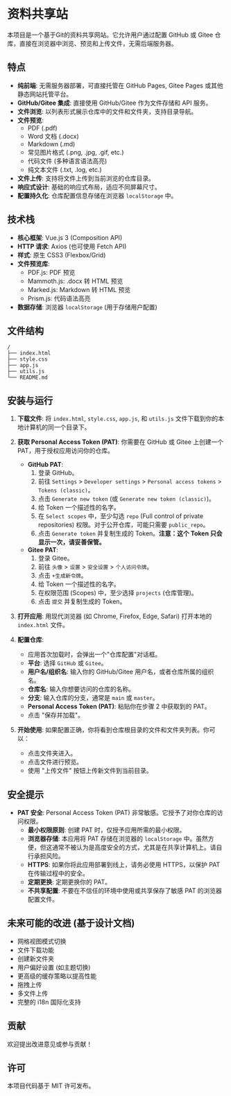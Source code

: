 # 资料共享站

本项目是一个基于Git的资料共享网站。它允许用户通过配置 GitHub 或 Gitee 仓库，直接在浏览器中浏览、预览和上传文件，无需后端服务器。

## 特点

- **纯前端**: 无需服务器部署，可直接托管在 GitHub Pages, Gitee Pages 或其他静态网站托管平台。
- **GitHub/Gitee 集成**: 直接使用 GitHub/Gitee 作为文件存储和 API 服务。
- **文件浏览**: 以列表形式展示仓库中的文件和文件夹，支持目录导航。
- **文件预览**:
    - PDF (.pdf)
    - Word 文档 (.docx)
    - Markdown (.md)
    - 常见图片格式 (.png, .jpg, .gif, etc.)
    - 代码文件 (多种语言语法高亮)
    - 纯文本文件 (.txt, .log, etc.)
- **文件上传**: 支持将文件上传到当前浏览的仓库目录。
- **响应式设计**: 基础的响应式布局，适应不同屏幕尺寸。
- **配置持久化**: 仓库配置信息存储在浏览器 `localStorage` 中。

## 技术栈

- **核心框架**: Vue.js 3 (Composition API)
- **HTTP 请求**: Axios (也可使用 Fetch API)
- **样式**: 原生 CSS3 (Flexbox/Grid)
- **文件预览库**:
    - PDF.js: PDF 预览
    - Mammoth.js: .docx 转 HTML 预览
    - Marked.js: Markdown 转 HTML 预览
    - Prism.js: 代码语法高亮
- **数据存储**: 浏览器 `localStorage` (用于存储用户配置)

## 文件结构

```
/
├── index.html
├── style.css
├── app.js
├── utils.js
└── README.md
```

## 安装与运行

1.  **下载文件**:
    将 `index.html`, `style.css`, `app.js`, 和 `utils.js` 文件下载到你的本地计算机的同一个目录下。

2.  **获取 Personal Access Token (PAT)**:
    你需要在 GitHub 或 Gitee 上创建一个 PAT，用于授权应用访问你的仓库。
    -   **GitHub PAT**:
        1.  登录 GitHub。
        2.  前往 `Settings` > `Developer settings` > `Personal access tokens` > `Tokens (classic)`。
        3.  点击 `Generate new token` (或 `Generate new token (classic)`)。
        4.  给 Token 一个描述性的名字。
        5.  在 `Select scopes` 中，至少勾选 `repo` (Full control of private repositories) 权限。对于公开仓库，可能只需要 `public_repo`。
        6.  点击 `Generate token` 并复制生成的 Token。**注意：这个 Token 只会显示一次，请妥善保管。**
    -   **Gitee PAT**:
        1.  登录 Gitee。
        2.  前往 `头像` > `设置` > `安全设置` > `个人访问令牌`。
        3.  点击 `+生成新令牌`。
        4.  给 Token 一个描述性的名字。
        5.  在权限范围 (Scopes) 中，至少选择 `projects` (仓库管理)。
        6.  点击 `提交` 并复制生成的 Token。

3.  **打开应用**:
    用现代浏览器 (如 Chrome, Firefox, Edge, Safari) 打开本地的 `index.html` 文件。

4.  **配置仓库**:
    -   应用首次加载时，会弹出一个"仓库配置"对话框。
    -   **平台**: 选择 `GitHub` 或 `Gitee`。
    -   **用户名/组织名**: 输入你的 GitHub/Gitee 用户名，或者仓库所属的组织名。
    -   **仓库名**: 输入你想要访问的仓库的名称。
    -   **分支**: 输入仓库的分支，通常是 `main` 或 `master`。
    -   **Personal Access Token (PAT)**: 粘贴你在步骤 2 中获取到的 PAT。
    -   点击 "保存并加载"。

5.  **开始使用**:
    如果配置正确，你将看到仓库根目录的文件和文件夹列表。你可以：
    -   点击文件夹进入。
    -   点击文件进行预览。
    -   使用 "上传文件" 按钮上传新文件到当前目录。

## 安全提示

- **PAT 安全**: Personal Access Token (PAT) 非常敏感。它授予了对你仓库的访问权限。
    -   **最小权限原则**: 创建 PAT 时，仅授予应用所需的最小权限。
    -   **浏览器存储**: 本应用将 PAT 存储在浏览器的 `localStorage` 中。虽然方便，但这通常不被认为是高度安全的方式，尤其是在共享计算机上。请自行承担风险。
    -   **HTTPS**: 如果你将此应用部署到线上，请务必使用 HTTPS，以保护 PAT 在传输过程中的安全。
    -   **定期更换**: 定期更换你的 PAT。
    -   **不共享配置**: 不要在不信任的环境中使用或共享保存了敏感 PAT 的浏览器配置文件。

## 未来可能的改进 (基于设计文档)

- 网格视图模式切换
- 文件下载功能
- 创建新文件夹
- 用户偏好设置 (如主题切换)
- 更高级的缓存策略以提高性能
- 拖拽上传
- 多文件上传
- 完整的 i18n 国际化支持

## 贡献

欢迎提出改进意见或参与贡献！

## 许可

本项目代码基于 MIT 许可发布。 
